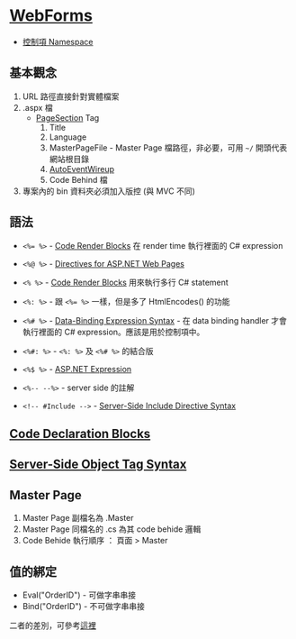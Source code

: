 # [WebForms](https://docs.microsoft.com/zh-tw/aspnet/web-forms/)

- [控制項 Namespace](https://docs.microsoft.com/zh-tw/dotnet/api/system.web.ui.webcontrols?view=netframework-4.8)

## 基本觀念

1. URL 路徑直接針對實體檔案
1. .aspx 檔
   - [PageSection](https://docs.microsoft.com/zh-tw/dotnet/api/system.web.configuration.pagessection?view=netframework-4.8) Tag
     1. Title
     1. Language
     1. MasterPageFile - Master Page 檔路徑，非必要，可用 `~/` 開頭代表網站根目錄
     1. [AutoEventWireup](https://docs.microsoft.com/zh-tw/dotnet/api/system.web.configuration.pagessection.autoeventwireup)
     1. Code Behind 檔
1. 專案內的 bin 資料夾必須加入版控 (與 MVC 不同)

## 語法

- `<%= %>` - [Code Render Blocks](<https://docs.microsoft.com/en-us/previous-versions/dotnet/netframework-4.0/k6xeyd4z(v=vs.100)>) 在 render time 執行裡面的 C# expression
- `<%@ %>` - [Directives for ASP.NET Web Pages](<https://docs.microsoft.com/en-us/previous-versions/aspnet/t8syafc7(v=vs.100)>)

- `<% %>` - [Code Render Blocks](<https://docs.microsoft.com/en-us/previous-versions/dotnet/netframework-4.0/k6xeyd4z(v=vs.100)>) 用來執行多行 C# statement

* `<%: %>` - 跟 `<%= %>` 一樣，但是多了 HtmlEncodes() 的功能

* `<%# %>` - [Data-Binding Expression Syntax](https://docs.microsoft.com/en-us/previous-versions/dotnet/netframework-4.0/bda9bbfx(v=vs.100)?redirectedfrom=MSDN) - 在 data binding handler 才會執行裡面的 C# expression。應該是用於控制項中。

* `<%#: %>` - `<%: %>` 及 `<%# %>` 的結合版

* `<%$ %>` - [ASP.NET Expression](http://msdn.microsoft.com/en-us/library/d5bd1tad.aspx)

* `<%-- --%>` - server side 的註解

* `<!-- #Include -->` - [Server-Side Include Directive Syntax](<https://docs.microsoft.com/en-us/previous-versions/dotnet/netframework-4.0/3207d0e3(v=vs.100)>)

## [Code Declaration Blocks](<https://docs.microsoft.com/en-us/previous-versions/dotnet/netframework-4.0/2cy7sxha(v=vs.100)>)

## [Server-Side Object Tag Syntax](<https://docs.microsoft.com/en-us/previous-versions/dotnet/netframework-4.0/h8k45y06(v=vs.100)>)

## Master Page

1. Master Page 副檔名為 .Master
1. Master Page 同檔名的 .cs 為其 code behide 邏輯
1. Code Behide 執行順序 ： 頁面 > Master

## 值的綁定

- Eval("OrderID") - 可做字串串接
- Bind("OrderID") - 不可做字串串接

二者的差別，可參考[這裡](https://www.aspsnippets.com/Articles/Difference-between-Eval-and-Bind-functions-in-ASPNet.aspx)
